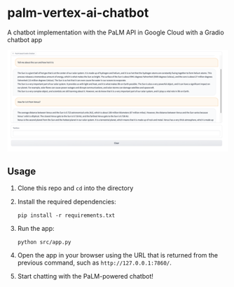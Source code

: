 # palm-vertex-ai-chatbot
A chatbot implementation with the PaLM API in Google Cloud with a Gradio chatbot app

![Chatbot app powered by the PaLM API in Google Cloud](images/chatbot.png)

## Usage

1. Clone this repo and `cd` into the directory

2. Install the required dependencies:

   ```
   pip install -r requirements.txt
   ```

3. Run the app:

   ```
   python src/app.py
   ```

4. Open the app in your browser using the URL that is returned from the previous
   command, such as `http://127.0.0.1:7860/`.

5. Start chatting with the PaLM-powered chatbot!
